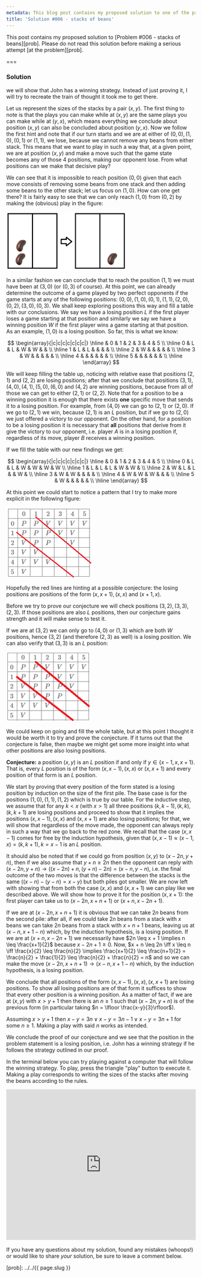 ```yaml
---
metadata: This blog post contains my proposed solution to one of the problems of this blog.
title: 'Solution #006 - stacks of beans'
---
```


This post contains my proposed solution to [Problem #006 - stacks of beans][prob]. Please do not read this solution before making a serious attempt [at the problem][prob].

===

### Solution

we will show that John has a winning strategy. Instead of just proving it, I will try to recreate the train of thought it took me to get there.

Let us represent the sizes of the stacks by a pair $(x, y)$. The first thing to note is that the plays you can make while at $(x, y)$ are the same plays you can make while at $(y, x)$, which means everything we conclude about position $(x, y)$ can also be concluded about position $(y, x)$. Now we follow the first hint and note that if our turn starts and we are at either of $(0,0), (1,0), (0,1)$ or $(1,1)$, we lose, because we cannot remove any beans from either stack. This means that we want to play in such a way that, at a given point, we are at position $(x, y)$ and make a move such that the game state becomes any of those 4 positions, making our opponent lose. From what positions can we make that decisive play?

We can see that it is impossible to reach position $(0, 0)$ given that each move consists of removing some beans from one stack and then adding some beans to the other stack; let us focus on $(1, 0)$. How can one get there? It is fairly easy to see that we can only reach $(1, 0)$ from $(0, 2)$ by making the (obvious) play in the figure:

![An example move](move_basic.png)

In a similar fashion we can conclude that to reach the position $(1, 1)$ we must have been at $(3, 0)$ (or $(0, 3)$ of course). At this point, we can already determine the outcome of a game played by two perfect opponents if the game starts at any of the following positions: $(0,0), (1,0), (0,1), (1,1), (2,0), (0,2), (3,0), (0,3)$. We shall keep exploring positions this way and fill a table with our conclusions. We say we have a losing position $L$ if the first player loses a game starting at that position and similarly we say we have a winning position $W$ if the first player wins a game starting at that position. As an example, $(1,0)$ is a losing position. So far, this is what we know:

$$
\begin{array}{|c|c|c|c|c|c|c|}
\hline   & 0 & 1 & 2 & 3 & 4 & 5 \\
\hline
 0 & L & L & W & W &   &   \\
\hline 1 &  L & L &   &   &   &   \\
\hline
 2 &  W &   &   &   &   &   \\
\hline 3 & W &   &   &   &   &   \\
\hline 4 &    &   &   &   &   &   \\
\hline 5 &    &   &   &   &   &   \\
\hline
\end{array}
$$

We will keep filling the table up, noticing with relative ease that positions $(2,1)$ and $(2,2)$ are losing positions; after that we conclude that positions $(3,1), (4,0), (4,1), (5,0), (6,0)$ and $(4,2)$ are winning positions, because from all of those we can get to either $(2,1)$ or $(2,2)$. Note that for a position to be a winning position it is enough that there exists **one** specific move that sends it to a losing position. For example, from $(4,0)$ we can go to $(2,1)$ or $(2,0)$. If we go to $(2,1)$ we win, because $(2,1)$ is an $L$ position, but if we go to $(2, 0)$ we just offered a victory to our opponent.
On the other hand, for a position to be a losing position it is necessary that **all** positions that derive from it give the victory to our opponent, i.e. player $A$ is in a losing position if, regardless of its move, player $B$ receives a winning position.

If we fill the table with our new findings we get:

$$
\begin{array}{|c|c|c|c|c|c|c|}
\hline   & 0 & 1 & 2 & 3 & 4 & 5 \\
\hline
 0 & L & L & W & W & W & W \\
\hline 1 &  L & L & L & W & W &   \\
\hline
 2 &  W & L & L &   & W &   \\
\hline 3 & W & W &   &   &   &   \\
\hline 4 & W  & W & W &   &   &   \\
\hline 5 & W  &   &   &   &   &   \\
\hline
\end{array}
$$

At this point we could start to notice a pattern that I try to make more explicit in the following figure:

![Table with the pattern outlined](pattern.png)

Hopefully the red lines are hinting at a possible conjecture: the losing positions are positions of the form $(x, x+1), (x,x)$ and $(x+1, x)$.

Before we try to prove our conjecture we will check positions $(3,2), (3,3), (2,3)$. If those positions are also $L$ positions, then our conjecture gains strength and it will make sense to test it.

If we are at $(3,2)$ we can only go to $(4,0)$ or $(1,3)$ which are both $W$ positions, hence $(3,2)$ (and therefore $(2,3)$ as well) is a losing position. We can also verify that $(3,3)$ is an $L$ position:

![Table with the same pattern, but more obvious](pattern2.png)

We could keep on going and fill the whole table, but at this point I thought it would be worth it to try and prove the conjecture. If it turns out that the conjecture is false, then maybe we might get some more insight into what other positions are also losing positions.

**Conjecture:** a position $(x, y)$ is an $L$ position if and only if $y \in \{x-1, x, x+1\}$. That is, every $L$ position is of the form $(x, x-1), (x,x)$ or $(x, x+1)$ and every position of that form is an $L$ position.

We start by proving that every position of the form stated is a losing position by induction on the size of the first pile. The base case is for the positions $(1,0),(1,1), (1,2)$ which is true by our table. For the inductive step, we assume that for any $k < x$ (with $x > 1$) all three positions $(k, k-1), (k,k), (k, k+1)$ are losing positions and proceed to show that it implies the positions $(x,x-1), (x,x)$ and $(x, x+1)$ are also losing positions; for that, we will show that regardless of the move made, the opponent can always reply in such a way that we go back to the red zone. We recall that the case $(x, x-1)$ comes for free by the induction hypothesis, given that $(x, x-1) \approx (x-1, x) = (k, k+1), k = x-1$ is an $L$ position.

It should also be noted that if we could go from position $(x, y)$ to $(x - 2n, y + n)$, then if we also assume that $y + n \geq 2n$ then the opponent can reply with $(x - 2n, y+n) \to ((x-2n) + n, (y+n) - 2n) = (x - n, y - n)$, i.e. the final outcome of the two moves is that the difference between the stacks is the same ($(x-n)-(y-n) = x-y$) but both piles got smaller. We are now left with showing that from both the case $(x,x)$ and $(x, x+1)$ we can play like we described above. We will show how to prove it for the position $(x, x+1)$: the first player can take us to $(x - 2n, x + n + 1)$ or $(x + n, x - 2n + 1)$.

If we are at $(x - 2n, x + n + 1)$ it is obvious that we can take $2n$ beans from the second pile: after all, if we could take $2n$ beans from a stack with $x$ beans we can take $2n$ beans from a stack with $x + n + 1$ beans, leaving us at $(x - n, x + 1 - n)$ which, by the induction hypothesis, is a losing position. If we are at $(x + n, x - 2n + 1)$ we necessarily have $2n \leq x + 1 \implies n \leq \frac{x+1}{2}$ because $x-2n+1\geq 0$. Now, $x + n \leq 2n \iff x \leq n \iff \frac{x}{2} \leq \frac{n}{2} \implies \frac{x+1}{2} \leq \frac{n+1}{2} = \frac{n}{2} + \frac{1}{2} \leq \frac{n}{2} + \frac{n}{2} = n$ and so we can make the move $(x - 2n, x + n + 1) \to (x - n, x + 1 - n)$ which, by the induction hypothesis, is a losing position.

We conclude that all positions of the form $(x, x-1), (x,x), (x,x+1)$ are losing positions. To show all losing positions are of that form it suffices to show that every other position is a winning position. As a matter of fact, if we are at $(x, y)$ with $x > y+1$ then there is an $n \geq 1$ such that $(x - 2n, y + n)$ is of the previous form (in particular taking $n = \lfloor \frac{x-y}{3}\rfloor$).

Assuming $x > y + 1$ then $x - y = 3n \vee x - y = 3n-1 \vee x - y = 3n + 1$ for some $n \geq 1$. Making a play with said $n$ works as intended.

We conclude the proof of our conjecture and we see that the position in the problem statement is a losing position, i.e. John has a winning strategy if he follows the strategy outlined in our proof.

In the terminal below you can try playing against a computer that will follow the winning strategy. To play, press the triangle "play" button to execute it. Making a play corresponds to writing the sizes of the stacks after moving the beans according to the rules.

<iframe allowfullscreen="true" allowtransparency="true" frameborder="no" height="400px" sandbox="allow-forms allow-pointer-lock allow-popups allow-same-origin allow-scripts allow-modals" scrolling="no" src="https://repl.it/@RojerGS/PerfectStackedBeans?lite=true" width="100%"></iframe>

If you have any questions about my solution, found any mistakes (whoops!) or would like to share *your* solution, be sure to leave a comment below.

[prob]: ../../{{ page.slug }}
